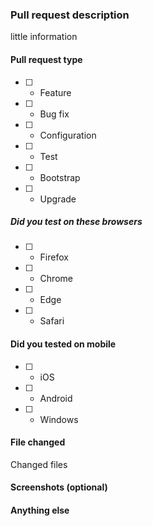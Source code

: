 ### Pull request description 

little information 

#### Pull request type
- [ ] - Feature
- [	] - Bug fix
- [ ] - Configuration 
- [ ] - Test
- [	] - Bootstrap
- [	] - Upgrade

##### Did you test on these browsers
- [	] - Firefox
- [	] - Chrome
- [	] - Edge
- [	] - Safari

#### Did you tested on mobile 

- [	] - iOS
- [	] - Android	
- [	] - Windows 

#### File changed

Changed files 

#### Screenshots (optional)


#### Anything else 


